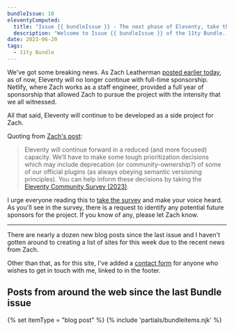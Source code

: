 ```yaml
---
bundleIssue: 10
eleventyComputed:
  title: "Issue {{ bundleIssue }} - The next phase of Eleventy, take the Eleventy community survey, and get in touch if you want"
  description: "Welcome to Issue {{ bundleIssue }} of the 11ty Bundle...take the Eleventy survey to show your support for its continued development."
date: 2023-06-20
tags:
  - 11ty Bundle
---
```


We've got some breaking news. As Zach Leatherman [posted earlier today](https://www.zachleat.com/web/eleventy-side-project/), as of now, Eleventy will no longer continue with full-time sponsorship. Netlify, where Zach works as a staff engineer, provided a full year of sponsorship that allowed Zach to pursue the project with the intensity that we all witnessed.

All that said, Eleventy will continue to be developed as a side project for Zach.

Quoting from [Zach's post](https://www.zachleat.com/web/eleventy-side-project/):

> Eleventy will continue forward in a reduced (and more focused) capacity. We’ll have to make some tough prioritization decisions which may include deprecation (or community-ownership?) of some of our official plugins (as always obeying semantic versioning principles). You can help inform these decisions by taking the [Eleventy Community Survey (2023)](https://forms.gle/zFA4Jno1cfT8nt9J8).

I urge everyone reading this to [take the survey](https://forms.gle/zFA4Jno1cfT8nt9J8) and make your voice heard. As you'll see in the survey, there is a request to identify any potential future sponsors for the project. If you know of any, please let Zach know.

<hr>

There are nearly a dozen new blog posts since the last issue and I haven't gotten around to creating a list of sites for this week due to the recent news from Zach.

Other than that, as for this site, I've added a [contact form](/contact/) for anyone who wishes to get in touch with me, linked to in the footer.

## Posts from around the web since the last Bundle issue

{% set itemType = "blog post" %}
{% include 'partials/bundleitems.njk' %}
